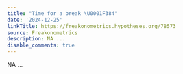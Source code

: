 ```yaml
---
title: "Time for a break \U0001F384"
date: '2024-12-25'
linkTitle: https://freakonometrics.hypotheses.org/78573
source: Freakonometrics
description: NA ...
disable_comments: true
---
```

NA ...